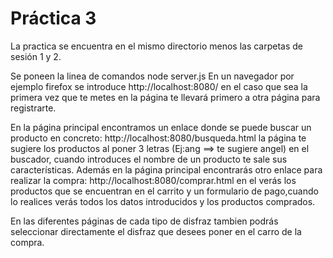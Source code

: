 # Práctica 3
La practica se encuentra en el mismo directorio menos las carpetas de sesión 1 y 2.

Se poneen la linea de comandos node server.js
En un navegador por ejemplo firefox se introduce  http://localhost:8080/ en el caso que sea la primera vez que te metes en la página te llevará primero a otra página para registrarte.

En la página principal encontramos un enlace donde se puede buscar un producto en concreto: http://localhost:8080/busqueda.html la página te sugiere los productos al poner 3 letras (Ej:ang ==> te sugiere angel) en el buscador, cuando introduces el nombre de un producto te sale sus características. Además en la página principal encontrarás otro enlace para realizar la compra: http://localhost:8080/comprar.html en el verás los productos que se encuentran en el carrito y un formulario de pago,cuando lo realices verás todos los datos introducidos y los productos comprados.

En las diferentes páginas de cada tipo de disfraz tambien podrás seleccionar directamente el disfraz que desees poner en el carro de la compra.
